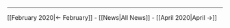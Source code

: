 <!-- LANG:EN, title="March 2020"-->



<hr>



[[February 2020|← February]] - [[News|All News]] - [[April 2020|April →]]
